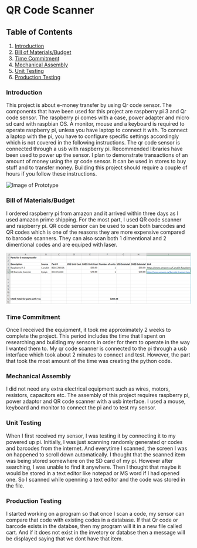 # QR Code Scanner

## Table of Contents
1. [Introduction](#introduction)
2. [Bill of Materials/Budget](#student-sense-hat-specifications)
3. [Time Commitment](#student-sense-hat-electronic-design-files)
4. [Mechanical Assembly](#student-sense-hat-assembly)
5. [Unit Testing](#student-raspberry-pi-image-creation-and-test-code)
6. [Production Testing](#enterprise-wi-fi)

### Introduction

This project is about e-money transfer by using Qr code sensor. The components that have been used for this project are raspberry pi 3 and Qr code sensor. The raspberry pi comes with a case, power adapter and micro sd card with raspbian OS. A monitor, mouse and a keyboard is required to operate raspberry pi, unless you have laptop to connect it with. To connect a laptop with the pi, you have to configure specific settings accordingly which is not covered in the following instructions. The qr code sensor is connected through a usb with raspberry pi. Recommended libraries have been used to power up the sensor. I plan to demonstrate transactions of an amount of money using the qr code sensor. It can be used in stores to buy stuff and to transfer money. Building this project should require a couple of hours if you follow these instructions.

![Image of Prototype](https://raw.githubusercontent.com/six0four/StudentSenseHat/master/images/SSHrev05.jpg)

### Bill of Materials/Budget

I ordered raspberry pi from amazon and it arrived within three days as I used amazon prime shipping. For the most part, I used QR code scanner and raspberry pi. QR code sensor can be used to scan both barcodes and QR codes which is one of the reasons they are more expensive compared to barcode scanners. They can also scan both 1 dimentional and 2 dimentional codes and are equiped with laser. 

![PLA Card](https://github.com/n01033547/Bluetooth/blob/master/screenshot%20budget.PNG?raw=yes)

### Time Commitment

Once I received the equipment, it took me approximately 2 weeks to complete the project. This period includes the time that I spent on researching and building my sensors in order for them to operate in the way I wanted them to. My qr code scanner is connected to the pi through a usb interface which took about 2 minutes to connect and test. However, the part that took the most amount of the time was creating the python code.

### Mechanical Assembly

I did not need any extra electrical equipment such as wires, motors, resistors, capacitors etc. The assembly of this project requires raspberry pi, power adaptor and QR code scanner with a usb interface. I used a mouse, keyboard and monitor to connect the pi and to test my sensor.

### Unit Testing

When I first received my sensor, I was testing it by connecting it to my powered up pi. Initially, I was just scanning randomly generated qr codes and barcodes from the internet. And everytime I scanned, the screen I was on happened to scroll down automatically. I thought that the scanned item was being stored somewhere on the SD card of my pi. However after searching, I was unable to find it anywhere. Then I thought that maybe it would be stored in a text editor like notepad or MS word if I had opened one. So I scanned while openning a text editor and the code was stored in the file. 

### Production Testing

I started working on a program so that once I scan a code, my sensor can compare that code with existing codes in a database. If that Qr code or barcode exists in the databse, then my program will  it in a new file called cart. And if it does not exist in the invetory or databse then a message will be displayed saying that we dont have that item.

